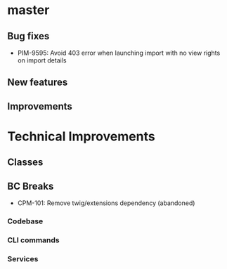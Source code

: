 # master

## Bug fixes

- PIM-9595: Avoid 403 error when launching import with no view rights on import details

## New features

## Improvements

# Technical Improvements

## Classes

## BC Breaks

- CPM-101: Remove twig/extensions dependency (abandoned)

### Codebase

### CLI commands

### Services

